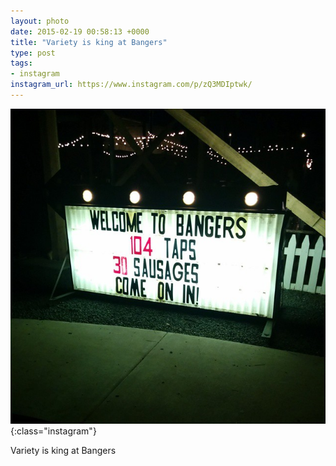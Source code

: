 ```yaml
---
layout: photo
date: 2015-02-19 00:58:13 +0000
title: "Variety is king at Bangers"
type: post
tags:
- instagram
instagram_url: https://www.instagram.com/p/zQ3MDIptwk/
---
```


![Instagram - zQ3MDIptwk](/img/zQ3MDIptwk.jpg){:class="instagram"}

Variety is king at Bangers
